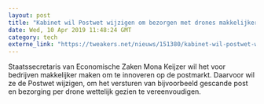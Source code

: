 ```yaml
---
layout: post
title: "Kabinet wil Postwet wijzigen om bezorgen met drones makkelijker te maken"
date: Wed, 10 Apr 2019 11:48:24 GMT
category: tech
externe_link: "https://tweakers.net/nieuws/151380/kabinet-wil-postwet-wijzigen-om-bezorgen-met-drones-makkelijker-te-maken.html"
---
```


Staatssecretaris van Economische Zaken Mona Keijzer wil het voor bedrijven makkelijker maken om te innoveren op de postmarkt. Daarvoor wil ze de Postwet wijzigen, om het versturen van bijvoorbeeld gescande post en bezorging per drone wettelijk gezien te vereenvoudigen.<img src="http://feeds.feedburner.com/~r/tweakers/mixed/~4/lUmEIZxUjMw" height="1" width="1" alt=""/>
